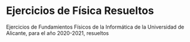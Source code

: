 # Ejercicios de Física Resueltos

Ejercicios de Fundamientos Físicos de la Informática de la Universidad de Alicante, para el año 2020-2021, resueltos